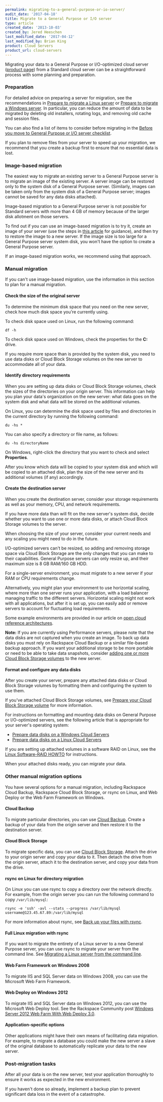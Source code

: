 ```yaml
---
permalink: migrating-to-a-general-purpose-or-io-server/
audit_date: '2017-04-18'
title: Migrate to a General Purpose or I/O server
type: article
created_date: '2013-10-03'
created_by: Jered Heeschen
last_modified_date: '2017-04-12'
last_modified_by: Brian King
product: Cloud Servers
product_url: cloud-servers
---
```


Migrating your data to a General Purpose or I/O-optimized cloud server
([product page](http://www.rackspace.com/cloud/servers)) from a Standard cloud server can
be a straightforward process with some planning and preparation.

### Preparation

For detailed advice on preparing a server for  migration, see the recommendations
in [Prepare to migrate a Linux server](/how-to/prepare-to-migrate-a-linux-server) or [Prepare to migrate a Windows server](https://support.rackspace.com/how-to/prepare-to-migrate-a-windows-server/). In
particular, you can reduce the amount of data to be migrated by deleting old installers,
rotating logs, and removing old cache and session files.

You can also find a  list of items to consider before migrating in the
[Before you move to General Purpose or I/O server checklist](/how-to/before-you-move-to-general-purpose-or-io-cloud-server-checklist).

If you plan to remove files from your server to speed up your migration, we recommend that
you create a backup first to ensure that no essential data is lost.

### Image-based migration

The easiest way to migrate an existing server to a General Purpose server is to migrate an
image of the existing server. A server image can be restored only to the system disk of a
General Purpose server. (Similarly, images can be taken only from the system disk of a
General Purpose server; images cannot be saved for any data disks attached).

Image-based migration to a General Purpose server is not possible for Standard servers with
more than 4 GB of memory because of the larger disk allotment on those servers.

To find out if you can use an image-based migration is to try it, create
an image of your server (use the steps in
[this article](/how-to/create-an-image-of-a-server-and-restore-a-server-from-a-saved-image)
for guidance), and then try to restore the image to a new server. If the image size is too
large for a General Purpose server system disk, you won't have the option to create a General
Purpose server.

If an image-based migration works, we recommend using that approach. 

### Manual migration

If you can't use image-based migration, use the information in this section to plan for a
manual migration.

#### Check the size of the original server

To determine the minimum disk space that you need on the new server, check how much disk space
you're currently using.

To check disk space used on Linux, run the following command:

    df -h

To check disk space used on Windows, check the properties for the **C:** drive.

If you require more space than is provided by the system disk, you need to use data
disks or Cloud Block Storage volumes on the new server to accommodate all of your data.

#### Identify directory requirements

When you are setting up data disks or Cloud Block Storage volumes, check the sizes of
the directories on your origin server. This information can help you plan your data's
organization on the new server: what data goes on the system disk and what data
will be stored on the additional volumes.

On Linux, you can determine the disk space used by files and directories in the current
directory by running the following command:

    du -hs *

You can also specify a directory or file name, as follows:

    du -hs directoryName

On Windows, right-click the directory that you want to check and select **Properties**.

After you know which data will be copied to your system disk and which will be copied to an
attached disk, plan the size of the new server and its additional volumes (if any) accordingly.

#### Create the destination server

When you create the destination server, consider your storage requirements as well as your
memory, CPU, and network requirements.

If you have more data than will fit on the new server's system disk, decide whether you
want to use one or more data disks, or attach Cloud Block Storage volumes to the
server.

When choosing the size of your server, consider your current needs and any scaling you might
need to do in the future.

I/O-optimized servers can't be resized, so adding and removing storage
space via Cloud Block Storage are the only changes that you can make to their capabilities. 
General Purpose servers can only resize up, and their maximum size is 8 GB RAM/160 GB HDD.

For a single-server environment, you must migrate to a new server if your RAM or CPU
requirements change.

Alternatively, you might plan your environment to use horizontal scaling, where more than
one server runs your application, with a load balancer managing traffic to the different
servers. Horizontal scaling might not work with all applications, but after it is set up,
you can easily add or remove servers to account for fluctuating load requirements.

Some example environments are provided in our article on [open cloud reference architectures](/how-to/rackspace-open-cloud-reference-architecture).

**Note:** If you are currently using Performance servers, please note that the data disks are not captured
when you create an image. To back up data disks you must rely on Rackspace Cloud Backup or a similar file-based backup approach.
If you want your additional storage to be more portable or need to be able to take data
snapshots, consider [adding one or more Cloud Block Storage volumes](/how-to/create-and-attach-a-cloud-block-storage-volume)
to the new server.

#### Format and configure any data disks

After you create your server, prepare any attached data disks or Cloud Block Storage volumes
by formatting them and configuring the system to use them.

If you've attached Cloud Block Storage volumes, see
[Prepare your Cloud Block Storage volume](/how-to/prepare-your-cloud-block-storage-volume)
for more information.

For instructions on formatting and mounting data disks on General Purpose or I/O-optimized
servers, see the following article that is appropriate for your server's operating system:

- [Prepare data disks on a Windows Cloud Servers](/how-to/preparing-data-disks-on-windows-cloud-servers)
- [Prepare data disks on a Linux Cloud Servers](/how-to/preparing-data-disks-on-linux-cloud-servers)

If you are setting up attached volumes in a software RAID on Linux, see the
[Linux Software-RAID HOWTO](http://www.tldp.org/HOWTO/Software-RAID-HOWTO.html) for instructions.

When your attached disks ready, you can migrate your data.

### Other manual migration options

You have several options for a manual migration, including Rackspace Cloud Backup, Rackspace
Cloud Block Storage, or rsync on Linux, and Web Deploy or the Web Farm Framework on Windows.

#### Cloud Backup

To migrate particular directories, you can use [Cloud Backup](/how-to/cloud-backup). Create a
backup of your data from the origin server and then restore it to the destination server.

#### Cloud Block Storage

To migrate specific data, you can use [Cloud Block Storage](/how-to/cloud-block-storage-overview).
Attach the drive to your origin server and copy your data to it. Then detach the drive from
the origin server, attach it to the destination server, and copy your data from the drive.

#### rsync on Linux for directory migration

On Linux you can use rsync to copy a directory over the network directly. For example, from
the origin server you can run the following command to copy `/var/lib/mysql`:

    rsync -e 'ssh' -avl --stats --progress /var/lib/mysql username@123.45.67.89:/var/lib/mysql

For more information about rsync, see [Back up your files with rsync](/how-to/backing-up-your-files-with-rsync).

#### Full Linux migration with rsync

If you want to migrate the entirety of a Linux server to a new General Purpose server, you can
use rsync to migrate your server from the command line. See
[Migrating a Linux server from the command line](/how-to/migrating-a-linux-server-from-the-command-line-1).

#### Web Farm Framework on Windows 2008

To migrate IIS and SQL Server data on Windows 2008, you can use the Microsoft Web Farm Framework.

#### Web Deploy on Windows 2012

To migrate IIS and SQL Server data on Windows 2012, you can use the Microsoft Web Deploy
tool. See the Rackspace Community post
[Windows Server 2012 Web Farm With Web Deploy 3.0](https://community.rackspace.com/products/f/25/t/641).

#### Application-specific options

Other applications might have their own means of facilitating data migration. For example,
to migrate a database you could make the new server a slave of the original database to
automatically replicate your data to the new server.

### Post-migration tasks

After all your data is on the new server, test your application thoroughly to ensure it
works as expected in the new environment.

If you haven't done so already, implement a backup plan to prevent significant data loss in
the event of a catastrophe.

